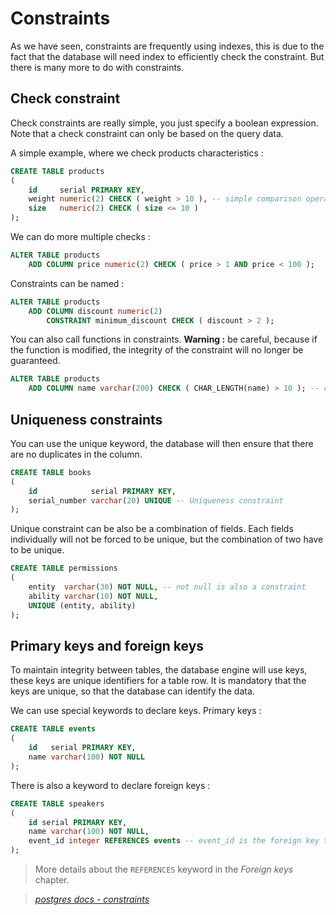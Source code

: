 # Constraints

As we have seen, constraints are frequently using indexes, this is due to the fact
that the database will need index to efficiently check the constraint.
But there is many more to do with constraints.

## Check constraint

Check constraints are really simple, you just specify a boolean expression.
Note that a check constraint can only be based on the query data.

A simple example, where we check products characteristics :

````sql
CREATE TABLE products
(
    id     serial PRIMARY KEY,
    weight numeric(2) CHECK ( weight > 10 ), -- simple comparison operators
    size   numeric(2) CHECK ( size <= 10 )
);
````

We can do more multiple checks :

````sql
ALTER TABLE products
    ADD COLUMN price numeric(2) CHECK ( price > 1 AND price < 100 );
````

Constraints can be named :

````sql
ALTER TABLE products
    ADD COLUMN discount numeric(2)
        CONSTRAINT minimum_discount CHECK ( discount > 2 );
````

You can also call functions in constraints. **Warning :** be careful, because if
the function is modified, the integrity of the constraint will no longer be guaranteed.

```sql
ALTER TABLE products
    ADD COLUMN name varchar(200) CHECK ( CHAR_LENGTH(name) > 10 ); -- check the length of the string
```

## Uniqueness constraints

You can use the unique keyword, the database will then ensure that there are no
duplicates in the column.

````sql
CREATE TABLE books
(
    id            serial PRIMARY KEY,
    serial_number varchar(20) UNIQUE -- Uniqueness constraint
);
````

Unique constraint can be also be a combination of fields. Each fields individually
will not be forced to be unique, but the combination of two have to be unique.

````sql
CREATE TABLE permissions
(
    entity  varchar(30) NOT NULL, -- not null is also a constraint
    ability varchar(10) NOT NULL,
    UNIQUE (entity, ability)
);
````

## Primary keys and foreign keys

To maintain integrity between tables, the database engine will use keys, these
keys are unique identifiers for a table row. It is mandatory that the keys are
unique, so that the database can identify the data.

We can use special keywords to declare keys.
Primary keys :

````sql
CREATE TABLE events
(
    id   serial PRIMARY KEY,
    name varchar(100) NOT NULL
);
````

There is also a keyword to declare foreign keys :
```sql
CREATE TABLE speakers
(
    id serial PRIMARY KEY,
    name varchar(100) NOT NULL,
    event_id integer REFERENCES events -- event_id is the foreign key to events id
);
```

> More details about the `REFERENCES` keyword in the *Foreign keys* chapter.

> *[postgres docs - constraints](https://www.postgresql.org/docs/current/ddl-constraints.html)*
